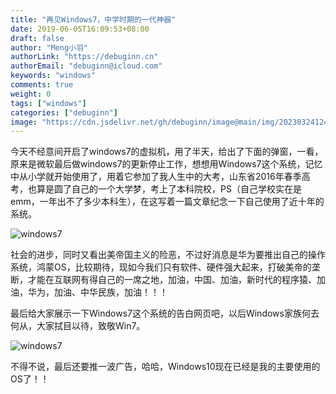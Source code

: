 ```yaml
---
title: "再见Windows7，中学时期的一代神器"
date: 2019-06-05T16:09:53+08:00
draft: false
author: "Meng小羽"
authorLink: "https://debuginn.cn"
authorEmail: "debuginn@icloud.com"
keywords: "windows"
comments: true
weight: 0
tags: ["windows"]
categories: ["debuginn"]
image: "https://cdn.jsdelivr.net/gh/debuginn/image@main/img/202303241241419.jpg"
---
```


今天不经意间开启了windows7的虚拟机，用了半天，给出了下面的弹窗，一看，原来是微软最后做windows7的更新停止工作，想想用Windows7这个系统，记忆中从小学就开始使用了，用着它参加了我人生中的大考，山东省2016年春季高考，也算是圆了自己的一个大学梦，考上了本科院校，PS（自己学校实在是emm，一年出不了多少本科生），在这写着一篇文章纪念一下自己使用了近十年的系统。

![windows7](https://cdn.jsdelivr.net/gh/debuginn/image@main/img/202303241242751.jpg)

社会的进步，同时又看出美帝国主义的险恶，不过好消息是华为要推出自己的操作系统，鸿蒙OS，比较期待，现如今我们只有软件、硬件强大起来，打破美帝的垄断，才能在互联网有得自己的一席之地，加油，中国、加油，新时代的程序猿、加油，华为，加油、中华民族，加油！！！

最后给大家展示一下Windows7这个系统的告白网页吧，以后Windows家族何去何从，大家拭目以待，致敬Win7。

![windows7](https://cdn.jsdelivr.net/gh/debuginn/image@main/img/202303241243464.png)

不得不说，最后还要推一波广告，哈哈，Windows10现在已经是我的主要使用的OS了！！